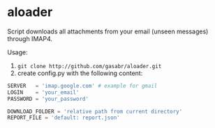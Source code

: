 # aloader

Script downloads all attachments from your email (unseen messages) through IMAP4.

Usage:

1. `git clone http://github.com/gasabr/aloader.git`
2. create config.py with the following content:

```python
SERVER   = 'imap.google.com' # example for gmail
LOGIN    = 'your_email'
PASSWORD = 'your_password'

DOWNLOAD_FOLDER = 'relative path from current directory'
REPORT_FILE = 'default: report.json'
```


